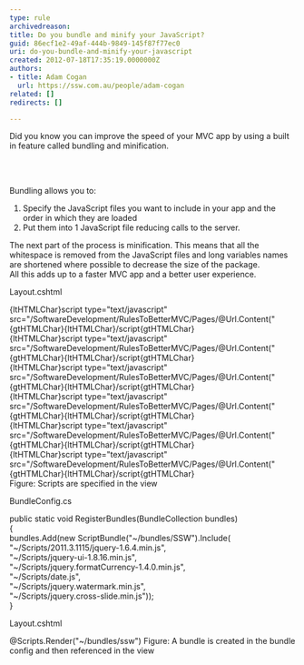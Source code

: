 ```yaml
---
type: rule
archivedreason: 
title: Do you bundle and minify your JavaScript?
guid: 86ecf1e2-49af-444b-9849-145f87f77ec0
uri: do-you-bundle-and-minify-your-javascript
created: 2012-07-18T17:35:19.0000000Z
authors:
- title: Adam Cogan
  url: https://ssw.com.au/people/adam-cogan
related: []
redirects: []

---
```



<p>Did you know you can improve the speed of your MVC app by using a built in feature called bundling and minification.</p>
<br><excerpt class='endintro'></excerpt><br>
<p>Bundling allows you to&#58;</p>
<ol>
<li>Specify the JavaScript files you want to include in your app and the order in which they are loaded </li>
<li>Put them into 1 JavaScript file reducing calls to the server. </li>
</ol>
<p>The next part of the process is minification. This means that all the whitespace is removed from the JavaScript files and long variables names are shortened where possible to decrease the size of the package.<br>
All this adds up to a faster MVC app and a better user experience.</p>

<span class="ms-rteCustom-CodeArea">
<p>Layout.cshtml</p>
{ltHTMLChar}script type=&quot;text/javascript&quot; src=&quot;/SoftwareDevelopment/RulesToBetterMVC/Pages/@Url.Content(&quot;{gtHTMLChar}{ltHTMLChar}/script{gtHTMLChar}<br> 
{ltHTMLChar}script type=&quot;text/javascript&quot; src=&quot;/SoftwareDevelopment/RulesToBetterMVC/Pages/@Url.Content(&quot;{gtHTMLChar}{ltHTMLChar}/script{gtHTMLChar}<br> 
{ltHTMLChar}script type=&quot;text/javascript&quot; src=&quot;/SoftwareDevelopment/RulesToBetterMVC/Pages/@Url.Content(&quot;{gtHTMLChar}{ltHTMLChar}/script{gtHTMLChar}<br>  
{ltHTMLChar}script type=&quot;text/javascript&quot; src=&quot;/SoftwareDevelopment/RulesToBetterMVC/Pages/@Url.Content(&quot;{gtHTMLChar}{ltHTMLChar}/script{gtHTMLChar}<br> 
{ltHTMLChar}script type=&quot;text/javascript&quot; src=&quot;/SoftwareDevelopment/RulesToBetterMVC/Pages/@Url.Content(&quot;{gtHTMLChar}{ltHTMLChar}/script{gtHTMLChar}<br> 
{ltHTMLChar}script type=&quot;text/javascript&quot; src=&quot;/SoftwareDevelopment/RulesToBetterMVC/Pages/@Url.Content(&quot;{gtHTMLChar}{ltHTMLChar}/script{gtHTMLChar}<br> 
</span>
<span class="ms-rteCustom-FigureBad">Figure&#58; Scripts are specified in the view</span>


<span class="ms-rteCustom-CodeArea">
<p>BundleConfig.cs</p>
public static void RegisterBundles(BundleCollection bundles)<br> 
        &#123;<br> 
            bundles.Add(new ScriptBundle(&quot;~/bundles/SSW&quot;).Include(<br> 
                        &quot;~/Scripts/2011.3.1115/jquery-1.6.4.min.js&quot;, <br> 
                        &quot;~/Scripts/jquery-ui-1.8.16.min.js&quot;,<br> 
                        &quot;~/Scripts/jquery.formatCurrency-1.4.0.min.js&quot;,<br> 
                        &quot;~/Scripts/date.js&quot;,<br> 
                        &quot;~/Scripts/jquery.watermark.min.js&quot;,<br> 
                        &quot;~/Scripts/jquery.cross-slide.min.js&quot;));<br> 
        &#125;<br> 
 
<p>Layout.cshtml</p>
@Scripts.Render(&quot;~/bundles/ssw&quot;)
</span>
<span class="ms-rteCustom-FigureGood">Figure&#58; A bundle is created in the bundle config and then referenced in the view</span>




